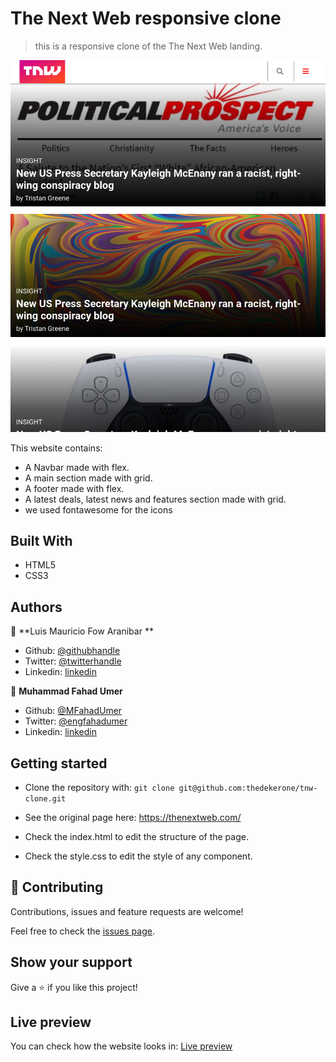 # The Next Web responsive clone

> this is a responsive clone of the The Next Web landing. 

![screenshot](img/screenshot.png)

This website contains:

- A Navbar made with flex.
- A main section made with grid.
- A footer made with flex.
- A latest deals, latest news and features section made with grid.
- we used fontawesome for the icons

## Built With

- HTML5
- CSS3

## Authors

👤 **Luis Mauricio Fow Aranibar **

- Github: [@githubhandle](https://github.com/thedekerone)
- Twitter: [@twitterhandle](https://twitter.com/mauricio_fow)
- Linkedin: [linkedin](https://www.linkedin.com/in/mauricio-fow-aranibar-b2173514b/)

👤 **Muhammad Fahad Umer**

- Github: [@MFahadUmer](https://github.com/MFahadUmer)
- Twitter: [@engfahadumer](https://twitter.com/engfahadumer)
- Linkedin: [linkedin](https://www.linkedin.com/in/engineer-muhammad-fahad-e-umer-08813055/)

## Getting started

- Clone the repository with:
  `git clone git@github.com:thedekerone/tnw-clone.git`

- See the original page here: https://thenextweb.com/

- Check the index.html to edit the structure of the page.

- Check the style.css to edit the style of any component.

## 🤝 Contributing

Contributions, issues and feature requests are welcome!

Feel free to check the [issues page](issues/).

## Show your support

Give a ⭐️ if you like this project!

## Live preview

You can check how the website looks in: [Live preview](https://rawcdn.githack.com/thedekerone/tnw-clone/883cbccea6dcd13eb4c5bf92187d7dc2a7ddc49c/index.html)
